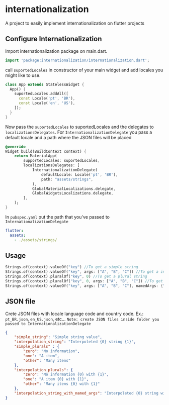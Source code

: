 # internationalization

A project to easily implement internationalization on flutter projects

## Configure Internationalization

Import internationalization package on main.dart.

``` dart
import 'package:internationalization/internationalization.dart';
```

call `suportedLocales` in constructor of your main widget and add locales you might like to use.

``` dart
class App extends StatelessWidget {
  App() {
    suportedLocales.addAll([
      const Locale('pt', 'BR'),
      const Locale('en', 'US'),
    ]);
  }
}
```

Now pass the `suportedLocales` to suportedLocales and the delegates to `localizationsDelegates`.
For `InternationalizationDelegate` you pass a default locale and a path where the JSON files will be placed

``` dart
@override
Widget build(BuildContext context) {
    return MaterialApp(
        supportedLocales: suportedLocales,
        localizationsDelegates: [
            InternationalizationDelegate(
                defaultLocale: Locale('pt', 'BR'),
                path: "assets/strings",
            ),
            GlobalMaterialLocalizations.delegate,
            GlobalWidgetsLocalizations.delegate,
        ],
    );
}
```

In `pubspec.yaml` put the path that you've passed to `InternationalizationDelegate`

``` yaml
flutter:
  assets:
    - ./assets/strings/
```

## Usage

``` dart
Strings.of(context).valueOf("key") //To get a simple string
Strings.of(context).valueOf("key", args: ["A", "B", "C"]) //To get a interpoled string
Strings.of(context).pluralOf("key", 0) //To get a plural string
Strings.of(context).pluralOf("key", 0, args: ["A", "B", "C"]) //To get a plural interpoled string
Strings.of(context).valueOf("key", args: ["A", "B", "C"], namedArgs: {"named_arg_key": "Named arg"}) //To get a interpoled name string
```

## JSON file

Crete JSON files with locale language code and country code. Ex.: `pt_BR.json`, `en_US.json`, etc...
`Note: create JSON files inside folder you passed to InternationalizationDelegate`

``` json
{
    "simple_string": "Simple string value",
    "interpolation_string": "Interpoleted {0} string {1}",
    "simple_plurals" : {
        "zero": "No information",
        "one": "A item",
        "other": "Many itens"
    },
    "interpolation_plurals": {
        "zero": "No information {0} with {1}",
        "one": "A item {0} with {1}",
        "other": "Many itens {0} with {1}"
    },
    "interpolation_string_with_named_args": "Interpoleted {0} string with ::named_arg_key::"
}
```